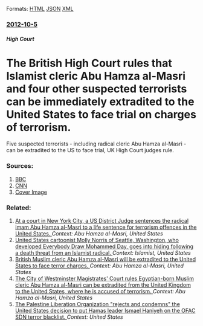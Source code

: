 
Formats: [HTML](/news/2012/10/5/the-british-high-court-rules-that-islamist-cleric-abu-hamza-al-masri-and-four-other-suspected-terrorists-can-be-immediately-extradited-to-th.html)  [JSON](/news/2012/10/5/the-british-high-court-rules-that-islamist-cleric-abu-hamza-al-masri-and-four-other-suspected-terrorists-can-be-immediately-extradited-to-th.json)  [XML](/news/2012/10/5/the-british-high-court-rules-that-islamist-cleric-abu-hamza-al-masri-and-four-other-suspected-terrorists-can-be-immediately-extradited-to-th.xml)  

### [2012-10-5](/news/2012/10/5/index.md)

##### High Court
# The British High Court rules that Islamist cleric Abu Hamza al-Masri and four other suspected terrorists can be immediately extradited to the United States to face trial on charges of terrorism. 

Five suspected terrorists - including radical cleric Abu Hamza al-Masri - can be extradited to the US to face trial, UK High Court judges rule.


### Sources:

1. [BBC](http://www.bbc.co.uk/news/uk-19842941)
2. [CNN](http://edition.cnn.com/2012/10/05/world/europe/uk-abu-hamza-extradition/index.html?hpt=hp_t1)
2. [Cover Image](https://ichef-1.bbci.co.uk/news/1024/media/images/63240000/jpg/_63240813_hamza.jpg)

### Related:

1. [At a court in New York City, a US District Judge sentences the radical imam Abu Hamza al-Masri to a life sentence for terrorism offences in the United States. ](/news/2015/01/9/at-a-court-in-new-york-city-a-us-district-judge-sentences-the-radical-imam-abu-hamza-al-masri-to-a-life-sentence-for-terrorism-offences-in.md) _Context: Abu Hamza al-Masri, United States_
2. [United States cartoonist Molly Norris of Seattle, Washington, who developed Everybody Draw Mohammed Day, goes into hiding following a death threat from an Islamist radical. ](/news/2010/09/15/united-states-cartoonist-molly-norris-of-seattle-washington-who-developed-everybody-draw-mohammed-day-goes-into-hiding-following-a-death.md) _Context: Islamist, United States_
3. [ British Muslim cleric Abu Hamza al-Masri will be extradited to the United States to face terror charges. ](/news/2008/02/7/british-muslim-cleric-abu-hamza-al-masri-will-be-extradited-to-the-united-states-to-face-terror-charges.md) _Context: Abu Hamza al-Masri, United States_
4. [ The City of Westminster Magistrates' Court rules Egyptian-born Muslim cleric Abu Hamza al-Masri can be extradited from the United Kingdom to the United States, where he is accused of terrorism. ](/news/2007/11/15/the-city-of-westminster-magistrates-court-rules-egyptian-born-muslim-cleric-abu-hamza-al-masri-can-be-extradited-from-the-united-kingdom-t.md) _Context: Abu Hamza al-Masri, United States_
5. [The Palestine Liberation Organization "rejects and condemns" the United States decision to put Hamas leader Ismael Haniyeh on the OFAC SDN terror blacklist. ](/news/2018/02/1/the-palestine-liberation-organization-rejects-and-condemns-the-united-states-decision-to-put-hamas-leader-ismael-haniyeh-on-the-ofac-sdn-t.md) _Context: United States_

